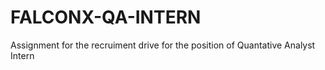 # FALCONX-QA-INTERN
Assignment for the recruiment drive for the position of Quantative Analyst Intern
